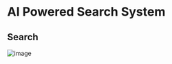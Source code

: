 # AI Powered Search System

## Search

![image](https://github.com/aniket-mish/ai-powered-search/assets/71699313/f727fd42-01f6-4e9f-9274-62fb3fd5ed6a)




